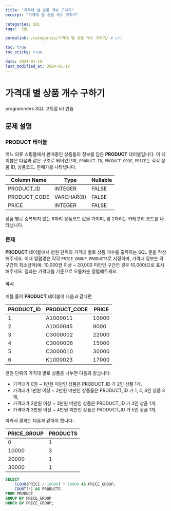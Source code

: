 ```yaml
---
title: "가격대 별 상품 개수 구하기"
excerpt: "가격대 별 상품 개수 구하기"

categories: SQL
tags:  SQL

permalink: /categories/가격대 별 상품 개수 구하기/ # url

toc: true
toc_sticky: true

date: 2024-01-19
last_modified_at: 2024-01-19
---
```


# 가격대 별 상품 개수 구하기

programmers SQL 고득점 kit 연습

## 문제 설명

### PRODUCT 테이블

어느 의류 쇼핑몰에서 판매중인 상품들의 정보를 담은 **PRODUCT** 테이블입니다. 이 테이블은 다음과 같은 구조로 되어있으며, `PRODUCT_ID`, `PRODUCT_CODE`, `PRICE`는 각각 상품 ID, 상품코드, 판매가를 나타냅니다.

| Column Name  | Type        | Nullable |
|--------------|-------------|----------|
| PRODUCT_ID   | INTEGER     | FALSE    |
| PRODUCT_CODE | VARCHAR(8)  | FALSE    |
| PRICE        | INTEGER     | FALSE    |

상품 별로 중복되지 않는 8자리 상품코드 값을 가지며, 앞 2자리는 카테고리 코드를 나타냅니다.

### 문제

**PRODUCT** 테이블에서 만원 단위의 가격대 별로 상품 개수를 출력하는 SQL 문을 작성해주세요. 이때 컬럼명은 각각 `PRICE_GROUP`, `PRODUCTS`로 지정하며, 가격대 정보는 각 구간의 최소금액(예: 10,000원 이상 ~ 20,000 미만인 구간인 경우 10,000)으로 표시해주세요. 결과는 가격대를 기준으로 오름차순 정렬해주세요.

#### 예시

예를 들어 **PRODUCT** 테이블이 다음과 같다면

| PRODUCT_ID | PRODUCT_CODE | PRICE |
|------------|--------------|-------|
| 1          | A1000011     | 10000 |
| 2          | A1000045     | 9000  |
| 3          | C3000002     | 22000 |
| 4          | C3000006     | 15000 |
| 5          | C3000010     | 30000 |
| 6          | K1000023     | 17000 |

만원 단위의 가격대 별로 상품을 나누면 다음과 같습니다:

- 가격대가 0원 ~ 1만원 미만인 상품은 PRODUCT_ID 가 2인 상품 1개,
- 가격대가 1만원 이상 ~ 2만원 미만인 상품들은 PRODUCT_ID 가 1, 4, 6인 상품 3개,
- 가격대가 2만원 이상 ~ 3만원 미만인 상품은 PRODUCT_ID 가 3인 상품 1개,
- 가격대가 3만원 이상 ~ 4만원 미만인 상품은 PRODUCT_ID 가 5인 상품 1개,

따라서 결과는 다음과 같아야 합니다:

| PRICE_GROUP | PRODUCTS |
|-------------|----------|
| 0           | 1        |
| 10000       | 3        |
| 20000       | 1        |
| 30000       | 1        |

```sql
SELECT
    FLOOR(PRICE / 10000) * 10000 AS PRICE_GROUP,
    COUNT(*) AS PRODUCTS
FROM PRODUCT
GROUP BY PRICE_GROUP
ORDER BY PRICE_GROUP;
```
